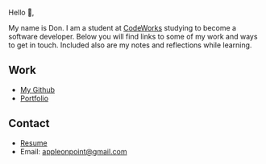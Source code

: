 Hello 👋, 

My name is Don. I am a student at [CodeWorks](https://boisecodeworks.com) studying to become a software developer. Below you will find links to some of my work and ways to get in touch. Included also are my notes and reflections while learning. 

## Work

  + [My Github](https://github.com/DonlynFGI)
  + [Portfolio](https://DonlynFGI.github.io/)

## Contact

  + [Resume](https://DonlynFGI.github.io/resume)
  + Email: appleonpoint@gmail.com
  
